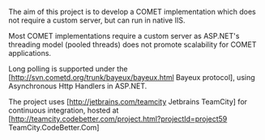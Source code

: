 The aim of this project is to develop a COMET implementation which does not require a custom server, but can run in native IIS.

Most COMET implementations require a custom server as ASP.NET's threading model (pooled threads) does not promote scalability for COMET applications.  

Long polling is supported under the [http://svn.cometd.org/trunk/bayeux/bayeux.html Bayeux protocol], using Asynchronous Http Handlers in ASP.NET.

The project uses [http://jetbrains.com/teamcity Jetbrains TeamCity] for continuous integration, hosted at [http://teamcity.codebetter.com/project.html?projectId=project59 TeamCity.CodeBetter.Com]